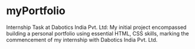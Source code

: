 # myPortfolio
Internship Task at Dabotics India Pvt. Ltd: My initial project encompassed building a personal portfolio using essential HTML, CSS skills, marking the commencement of my internship with Dabotics India Pvt. Ltd.
